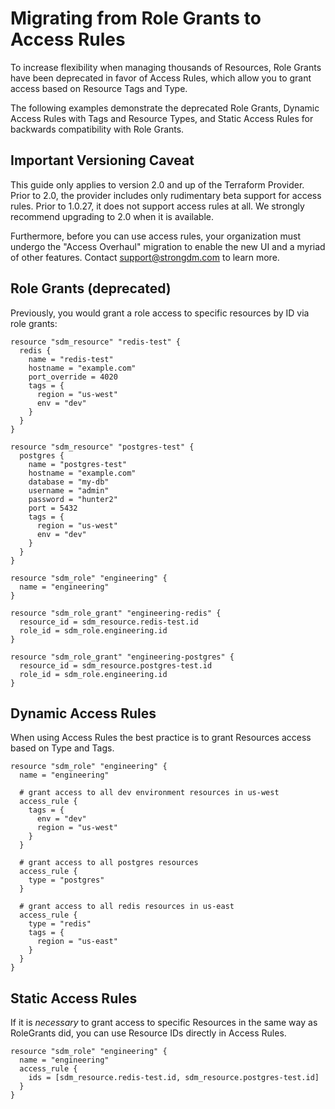 # Migrating from Role Grants to Access Rules

To increase flexibility when managing thousands of Resources, Role Grants have
been deprecated in favor of Access Rules, which allow you to grant access based
on Resource Tags and Type.

The following examples demonstrate the deprecated Role Grants, Dynamic Access
Rules with Tags and Resource Types, and Static Access Rules for backwards
compatibility with Role Grants.

## Important Versioning Caveat
This guide only applies to version 2.0 and up of the Terraform Provider.
Prior to 2.0, the provider includes only rudimentary beta support for access
rules. Prior to 1.0.27, it does not support access rules at all. We strongly
recommend upgrading to 2.0 when it is available.

Furthermore, before you can use access rules, your organization must undergo the
"Access Overhaul" migration to enable the new UI and a myriad of other features.
Contact support@strongdm.com to learn more.

## Role Grants (deprecated)

Previously, you would grant a role access to specific resources by ID via role
grants:

```hcl
resource "sdm_resource" "redis-test" {
  redis {
    name = "redis-test"
    hostname = "example.com"
    port_override = 4020
    tags = {
      region = "us-west"
      env = "dev"
    }
  }
}

resource "sdm_resource" "postgres-test" {
  postgres {
    name = "postgres-test"
    hostname = "example.com"
    database = "my-db"
    username = "admin"
    password = "hunter2"
    port = 5432
    tags = {
      region = "us-west"
      env = "dev"
    }
  }
}

resource "sdm_role" "engineering" {
  name = "engineering"
}

resource "sdm_role_grant" "engineering-redis" {
  resource_id = sdm_resource.redis-test.id
  role_id = sdm_role.engineering.id
}

resource "sdm_role_grant" "engineering-postgres" {
  resource_id = sdm_resource.postgres-test.id
  role_id = sdm_role.engineering.id
}
```

## Dynamic Access Rules

When using Access Rules the best practice is to grant Resources access based on
Type and Tags.

```hcl
resource "sdm_role" "engineering" {
  name = "engineering"

  # grant access to all dev environment resources in us-west
  access_rule {
    tags = {
      env = "dev"
      region = "us-west"
    }
  }

  # grant access to all postgres resources
  access_rule {
    type = "postgres"
  }

  # grant access to all redis resources in us-east
  access_rule {
    type = "redis"
    tags = {
      region = "us-east"
    }
  }
}
```

## Static Access Rules

If it is _necessary_ to grant access to specific Resources in the same way as
RoleGrants did, you can use Resource IDs directly in Access Rules.

```hcl
resource "sdm_role" "engineering" {
  name = "engineering"
  access_rule {
    ids = [sdm_resource.redis-test.id, sdm_resource.postgres-test.id]
  }
}
```
